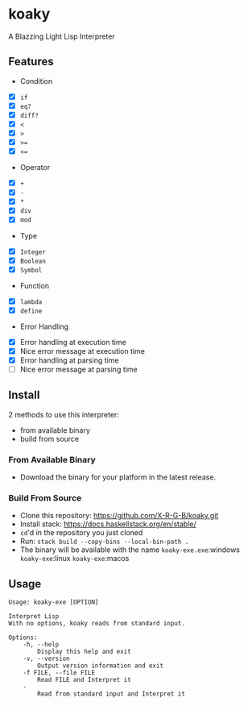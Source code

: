 # koaky

A Blazzing Light Lisp Interpreter

## Features

- Condition
- [x] `if`
- [x] `eq?`
- [x] `diff?`
- [x] `<`
- [x] `>`
- [x] `>=`
- [x] `<=`
- Operator
- [x] `+`
- [x] `-`
- [x] `*`
- [x] `div`
- [x] `mod`
- Type
- [x] `Integer`
- [x] `Boolean`
- [x] `Symbol`
- Function
- [x] `lambda`
- [x] `define`
- Error Handling
- [x] Error handling at execution time
- [x] Nice error message at execution time
- [x] Error handling at parsing time
- [ ] Nice error message at parsing time

## Install

2 methods to use this interpreter:
- from available binary
- build from source

### From Available Binary

- Download the binary for your platform in the latest release.

### Build From Source

- Clone this repository: <https://github.com/X-R-G-B/koaky.git>
- Install stack: <https://docs.haskellstack.org/en/stable/>
- `cd`'d in the repository you just cloned
- Run: `stack build --copy-bins --local-bin-path .`
- The binary will be available with the name `koaky-exe.exe`:windows `koaky-exe`:linux `koaky-exe`:macos

## Usage

```
Usage: koaky-exe [OPTION]

Interpret Lisp
With no options, koaky reads from standard input.

Options:
	-h, --help
		Display this help and exit
	-v, --version
		Output version information and exit
	-f FILE, --file FILE
		Read FILE and Interpret it
	-
		Read from standard input and Interpret it
```

